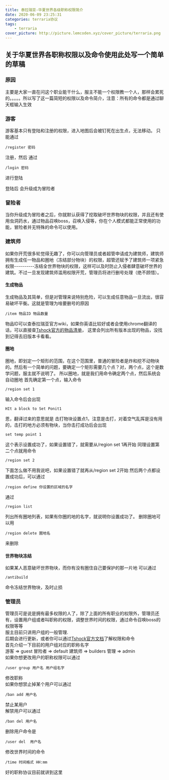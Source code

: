 ```yaml
---
title: 泰拉瑞亚-华夏世界各级职称权限简介
date: 2020-06-09 23:25:31
categories: terraria协议
tags:
    - terraria
cover_picture: http://picture.lemcoden.xyz/cover_picture/terraria.png
---
```

## 关于华夏世界各职称权限以及命令使用此处写一个简单的草稿
### 原因
主要是大家一直在问这个职业能干什么，服主不能一个权限教一个人，那样会累死的。。。。。所以写了这一篇简短的权限以及命令简介，注意：所有的命令都是通过聊天框输入生效
### 游客
游客基本只有登陆和注册的权限，进入地图后会被钉死在出生点，无法移动。
只能通过
```
/register 密码
```
注册，然后 通过
```
/login 密码
```

进行登陆

登陆后 会升级成为冒险者

### 冒险者
当你升级成为冒险者之后，你就默认获得了挖取破坏世界物块的权限，并且还有使用虫洞药水，通过物品召唤boss，召唤入侵等，你在个人模式都能正常使用的功能，冒险者并无特殊的命令可以使用。

### 建筑师
如果你开荒很多轮觉得无趣了，你可以向管理员或者超管申请成为建筑师，建筑师拥有生成任一物品和圈地（冻结部分物块）的权限，超管还赋予了建筑师一项紧急权限----------冻结全世界物块的权限，这样可以及时防止入侵者肆意破坏世界的建筑。不过一旦发现建筑师滥用权限开荒，管理员将进行删号处理（绝不顾惜）。
#### 生成物品
生成物品及其简单，但是对管理来说特别危险，可以生成任意物品一旦流出，很容易破坏平衡。这就是管理为啥要删号的原因
```
/item 物品ID 物品数量
```
物品ID可以查泰拉瑞亚官方wiki，如果你英语比较好或者会使用chrome翻译的话，可以直接查<a href="https://tshock.readme.io/docs/item-list-14">Tshock官方的物品清单</a>， 这里会列出所有版本出现的物品，没找到记得去旧版本卡看看。

#### 圈地
圈地，即划定一个矩形的范围，在这个范围里，普通的冒险者是炸和挖不动物块的。然后有一个简单的问题，要确定一个矩形需要几个点？对，两个点，这个是数学问题，服主就不说明了。
所以圈地，就是我们用命令确定两个点，然后系统会自动圈地
首先确定第一个点，输入命令
```
/region set 1
```
输入命令后会出现
```
HIt a block to Set Ponit1
```
恩，翻译过来的意思就是 击打物块设置点1，注意是击打，对着空气乱挥是没有用的，击打的地方必须有物块，当你击打成功后会出现
```
set temp point 1
```
这个表示设置成功了，如果设置错了，就需要从/region set 1再开始
同理设置第二个点就用命令
```
/region set 2
```
下面怎么做不用我说吧，如果设置错了就再从/region set 2开始
然后两个点都设置成功后，可以通过
```
/region define 你设置的区域的名字
```
通过
```
/region list
```
列出所有圈地列表，如果有你圈的地的名字，就说明你设置成功了。
删除圈地可以用
```
/region delete 圈地名
```
来删除
#### 世界物块冻结
如果某人恶意破坏世界物块，而你有没有圈住自己要保护的那一片地
可以通过
```
/antibuild
```
命令冻结世界物块，及时止损

### 管理员
管理员可是说是拥有最多权限的人了，除了上面的所有职业的权限外，管理员还有，设置用户组或者叫职称的权限，调整世界时间的权限，通过命令召唤boss的权限等等<br/>
服主目前只讲用户组的一般管理.<br/>
后期会进行更新，或者你可以通过<a href="https://tshock.readme.io/docs/permissions">Tshock官方文档</a>了解权限和命令<br/>
首先介绍一下目前的用户组对应的职称名字<br/>
游客  => guest  冒险者 => default 建筑师 => builders 管理 => admin <br/>
如果你想更改用户的职称权限可以通过<br/>
```
/user group 用户名 用户组名字
```
修改职称<br/>
如果你想禁止掉某个用户可以通过
```
/ban add 用户名
```
禁止某用户</br>
解禁用户可以通过
```
/ban del 用户名
```
删除用户命令是
```
/user del  用户名
```
修改世界时间的命令
```
/time 时间格式 HH:mm
```

好的职称协议目前就讲到这里
